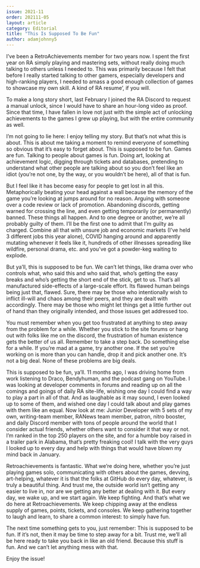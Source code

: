 ```yaml
---
issue: 2021-11
order: 202111-05
layout: article
category: Editorial
title: "This Is Supposed To Be Fun"
author: adamjohnny5
---
```


I’ve been a RetroAchievements member for two years now. I spent the first year on RA simply playing and mastering sets, without really doing much talking to others unless I needed to. This was primarily because I felt that before I really started talking to other gamers, especially developers and high-ranking players, I needed to amass a good enough collection of games to showcase my own skill. A kind of RA resume’, if you will.

To make a long story short, last February I joined the RA Discord to request a manual unlock, since I would have to share an hour-long video as proof. Since that time, I have fallen in love not just with the simple act of unlocking achievements to the games I grew up playing, but with the entire community as well.

I’m not going to lie here: I enjoy telling my story. But that’s not what this is about. This is about me taking a moment to remind everyone of something so obvious that it’s easy to forget about. This is supposed to be fun. Games are fun. Talking to people about games is fun. Doing art, looking at achievement logic, digging through tickets and databases, pretending to understand what other people are talking about so you don’t feel like an idiot (you’re not one, by the way, or you wouldn’t be here), all of that is fun.

But I feel like it has become easy for people to get lost in all this. Metaphorically beating your head against a wall because the memory of the game you’re looking at jumps around for no reason. Arguing with someone over a code review or lack of promotion. Abandoning discords, getting warned for crossing the line, and even getting temporarily (or permanently) banned. These things all happen. And to one degree or another, we’re all probably guilty of them. I’ll be the first one to admit that I’m guilty as charged. Combine all that with unsure job and economic markets (I’ve held 3 different jobs this year alone), COVID hanging around and apparently mutating whenever it feels like it, hundreds of other illnesses spreading like wildfire, personal drama, etc. and you’ve got a powder-keg waiting to explode.

But ya’ll, this is supposed to be fun. We can’t let things, like drama over who controls what, who said this and who said that, who’s getting the easy breaks and who’s getting the short end of the stick, get to us. That’s all manufactured side-effects of a large-scale effort. Its flawed human beings being just that, flawed. Sure, there may be those who intentionally wish to inflict ill-will and chaos among their peers, and they are dealt with accordingly. There may be those who might let things get a little further out of hand than they originally intended, and those issues get addressed too.

You must remember when you get too frustrated at anything to step away from the problem for a while. Whether you stick to the site forums or hang out with folks like me on the discord, the frustration of human existence gets the better of us all. Remember to take a step back. Do something else for a while. If you’re mad at a game, try another one. If the set you’re working on is more than you can handle, drop it and pick another one. It’s not a big deal. None of these problems are big deals.

This is supposed to be fun, ya’ll. 11 months ago, I was driving home from work listening to Draco, Bendyhuman, and the podcast gang on YouTube. I was looking at developer comments in forums and reading up on all the comings and goings of daily RA site-life, wishing one day I could find a way to play a part in all of that. And as laughable as it may sound, I even looked up to some of them, and wished one day I could talk about and play games with them like an equal. Now look at me: Junior Developer with 5 sets of my own, writing-team member, RANews team member, patron, nitro booster, and daily Discord member with tons of people around the world that I consider actual friends, whether others want to consider it that way or not. I’m ranked in the top 250 players on the site, and for a humble boy raised in a trailer park in Alabama, that’s pretty freaking cool! I talk with the very guys I looked up to every day and help with things that would have blown my mind back in January.

Retroachievements is fantastic. What we’re doing here, whether you’re just playing games solo, communicating with others about the games, devving, art-helping, whatever it is that the folks at GitHub do every day, whatever, is truly a beautiful thing. And trust me, the outside world isn’t getting any easier to live in, nor are we getting any better at dealing with it. But every day, we wake up, and we start again. We keep fighting. And that’s what we do here at Retroachievements. We keep chipping away at the endless supply of games, points, tickets, and consoles. We keep gathering together to laugh and learn, to share a common interest: to simply have fun.

The next time something gets to you, just remember: This is supposed to be fun. If it’s not, then it may be time to step away for a bit. Trust me, we’ll all be here ready to take you back in like an old friend. Because this stuff is fun. And we can’t let anything mess with that.

Enjoy the issue! 

